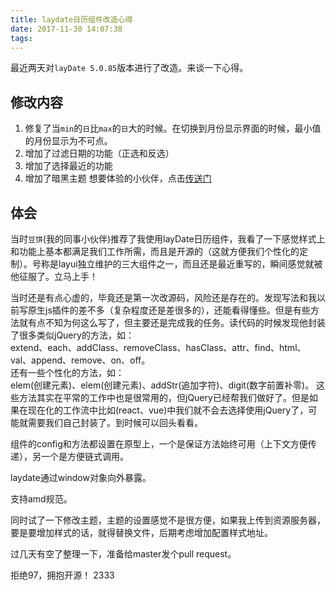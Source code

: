 ```yaml
---
title: laydate日历组件改造心得
date: 2017-11-30 14:07:38
tags:
---
```


最近两天对`layDate 5.0.85`版本进行了改造。来谈一下心得。


## 修改内容
1. 修复了当`min`的`日`比`max`的`日`大的时候。在切换到月份显示界面的时候，最小值的月份显示为不可点。
2. 增加了过滤日期的功能（正选和反选）
3. 增加了选择最近的功能
4. 增加了暗黑主题
想要体验的小伙伴，点击[传送门](https://github.com/kuckboy1994/laydate)

## 体会
当时`豆饼`(我的同事小伙伴)推荐了我使用layDate日历组件，我看了一下感觉样式上和功能上基本都满足我们工作所需，而且是开源的（这就方便我们个性化的定制）。号称是layui独立维护的三大组件之一，而且还是最近重写的，瞬间感觉就被他征服了。立马上手！
<!-- more -->
当时还是有点心虚的，毕竟还是第一次改源码，风险还是存在的。发现写法和我以前写原生js插件的差不多（复杂程度还是差很多的），还能看得懂些。但是有些方法就有点不知为何这么写了，但主要还是完成我的任务。读代码的时候发现他封装了很多类似jQuery的方法，如：  
extend、each、addClass、removeClass、hasClass、attr、find、html、val、append、remove、on、off。  
还有一些个性化的方法，如：  
elem(创建元素)、elem(创建元素)、addStr(追加字符)、digit(数字前置补零)。
这些方法其实在平常的工作中也是很常用的，但jQuery已经帮我们做好了。但是如果在现在化的工作流中比如(react、vue)中我们就不会去选择使用jQuery了，可能就需要我们自己封装了。到时候可以回头看看。

组件的config和方法都设置在原型上，一个是保证方法始终可用（上下文方便传递），另一个是方便链式调用。

laydate通过window对象向外暴露。

支持amd规范。

同时试了一下修改主题，主题的设置感觉不是很方便，如果我上传到资源服务器，要是要增加样式的话，就得替换文件，后期考虑增加配置样式地址。

过几天有空了整理一下，准备给master发个pull request。

拒绝97，拥抱开源！ 2333
